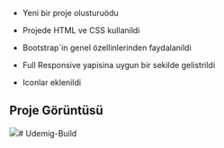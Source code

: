 * Yeni bir proje olusturuödu

* Projede HTML ve CSS kullanildi

* Bootstrap`in genel özellinlerinden faydalanildi

* Full Responsive yapisina uygun bir sekilde gelistrildi

* Iconlar eklenildi

<h2>Proje Görüntüsü</h2>

![](./img/Udemig-build.gif)# Udemig-Build
